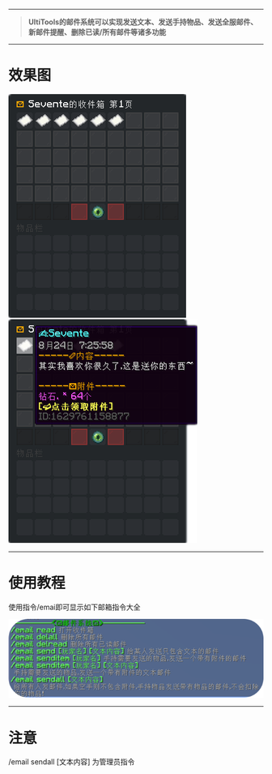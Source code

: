 
---

> **UltiTools的邮件系统可以实现发送文本、发送手持物品、发送全服邮件、新邮件提醒、删除已读/所有邮件等诸多功能**

---

# 效果图

![](/assets/邮箱1.png)         ![](/assets/邮箱2.png)

---

# 使用教程

使用指令/emai即可显示如下邮箱指令大全

![](/assets/邮件指令大全.png)

---

# 注意

/email sendall \[文本内容\] 为管理员指令

